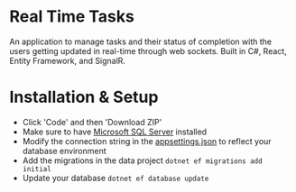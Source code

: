# Real Time Tasks

An application to manage tasks and their status of completion with the users getting updated in real-time
through web sockets. Built in C#, React, Entity Framework, and SignalR.

# Installation & Setup

* Click 'Code' and then 'Download ZIP'
* Make sure to have [Microsoft SQL Server](https://www.microsoft.com/en-us/download/details.aspx?id=55994) installed
* Modify the connection string in the [appsettings.json](https://github.com/YochevedWaj/RealTimeTasks/blob/master/RealTimeTasks.Web/appsettings.json) to reflect your database environment
* Add the migrations in the data project `dotnet ef migrations add initial`
* Update your database `dotnet ef database update`
